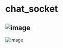 # chat_socket

![image](https://user-images.githubusercontent.com/75638820/204018652-a44b9be3-e11f-4970-83cc-e58cf741f9ad.png)
---
![image](https://user-images.githubusercontent.com/75638820/204018859-d788b24c-3e71-4a2d-8665-c5fa95b361aa.png)
